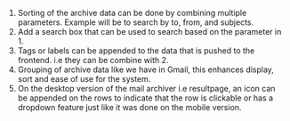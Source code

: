 1. Sorting of the archive data can be done by combining multiple parameters. Example will be to search by to, from, and subjects.
2. Add a search box that can be used to search based on the parameter in 1.
3. Tags or labels  can be appended to the data that is pushed to the frontend. i.e they can be combine with 2.
4. Grouping of archive data like we have in Gmail, this enhances display, sort and ease of use for the system.
5. On the desktop version of the mail archiver i.e resultpage, an icon can be appended on the rows to indicate that the row is clickable or has a dropdown feature just like it was done on the mobile version.